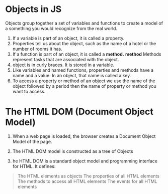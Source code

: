 # Objects in JS

Objects group together a set of variables and functions to create a model of a something you would recognize from the real world. 

1. If a variable is part of an object, it is called a property.
2. Properties tell us about the object, such as the name of a hotel or the number of rooms it has.
3. If a function is part of an object, it is called a **method.** 
**method** Methods represent tasks that are associated with the object.
4. object is in curly braces. It is stored in a variable.
5. Like variables and named functions, properties and methods have a name and a value. In an object, that name is called a key. 
6. To access a property or method of an object we use the name of the object followed by a period then the name of property or method you want to access.

# The HTML DOM (Document Object Model)

1. When a web page is loaded, the browser creates a Document Object Model of the page.

2. The HTML DOM model is constructed as a tree of Objects
3. he HTML DOM is a standard object model and programming interface for HTML. It defines:

> The HTML elements as objects
> The properties of all HTML elements
> The methods to access all HTML elements
> The events for all HTML elements